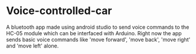 # Voice-controlled-car
A bluetooth app made using android studio to send voice commands to the HC-05 module which can be interfaced with Arduino. Right now the app sends basic voice commands like 'move forward', 'move back', 'move right' and 'move left' alone.
